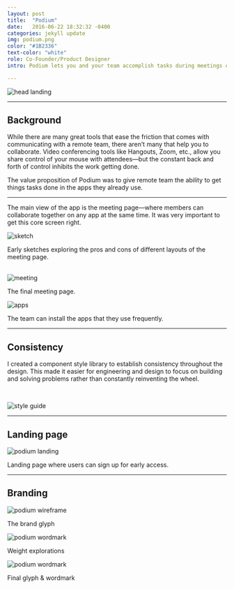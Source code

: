 ```yaml
---
layout: post
title:  "Podium"
date:   2016-06-22 18:32:32 -0400
categories: jekyll update
img: podium.png
color: "#1B2336"
text-color: "white"
role: Co-Founder/Product Designer
intro: Podium lets you and your team accomplish tasks during meetings on the apps you already use. As Co-Founder and Designer, I had end-to-end responsibility for all product design efforts.

---
```


![head landing](/img/podium-land.jpg)

<hr>

<div class="row">
  <div class="col-sm-6">
    <h2 class="section-left">Background</h2>
  </div>
  <div class="col-sm-6">
  <p>While there are many great tools that ease the friction that comes with communicating with a remote team, there aren’t many that help you to collaborate. Video conferencing tools like Hangouts, Zoom, etc., allow you share control of your mouse with attendees—but the constant back and forth of control inhibits the work getting done.</p>

  <p>The value proposition of Podium was to give remote team the ability to get things tasks done in the apps they already use.</p>
  </div>
</div>

<hr>
The main view of the app is the meeting page—where members can collaborate together on any app at the same time. It was very important to get this core screen right.

<br/>

![sketch](/img/podium-sketch.png)

<div class="caption">Early sketches exploring the pros and cons of different layouts of the meeting page.</div>

<br/>

![meeting](/img/podium-meeting.png)

<div class="caption">The final meeting page.</div>

![apps](/img/podium-apps.png)

<div class="caption">The team can install the apps that they use frequently.</div>

<hr>

## Consistency

I created a component style library to establish consistency throughout the design. This made it easier for engineering and design to focus on building and solving problems rather than constantly reinventing the wheel.

<br/>

![style guide](/img/podium-style.png)

<hr>

## Landing page

![podium landing](/img/podium-landing.png)

Landing page where users can sign up for early access.

<hr>

## Branding

![podium wireframe](/img/podium-logo-wire.gif)

<div class="caption">The brand glyph</div>

![podium wordmark](/img/podium-wordmark-weights.png)

<div class="caption">Weight explorations</div>

![podium wordmark](/img/podium-wordmark.png)

<div class="caption">Final glyph & wordmark</div>
